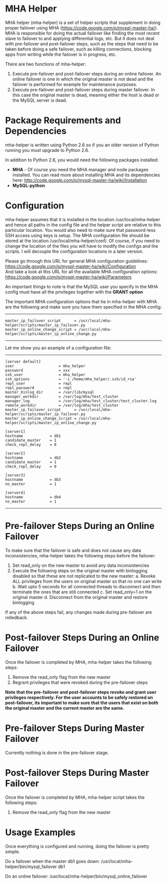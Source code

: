MHA Helper
==========
MHA helper (mha-helper) is a set of helper scripts that supplement in doing proper failover using MHA (https://code.google.com/p/mysql-master-ha/). MHA is responsible for doing the actual failover like finding the most recent slave to failover to and applying differential logs, etc. But it does not deal with pre-failover and post-failover steps, such as the steps that need to be taken before doing a safe failover, such as killing connections, blocking apps from writing while the failover is in progress, etc.

There are two functions of mha-helper:  
1. Execute pre-failover and post-failover steps during an online failover. An online failover is one in which the original master is not dead and the failover is performed for example for maintenance purposes.  
2. Execute pre-failover and post-failover steps during master failover. In this case the original master is dead, meaning either the host is dead or the MySQL server is dead.  

Package Requirements and Dependencies
=====================================
mha-helper is written using Python 2.6 so if you an older version of Python running you must upgrade to Python 2.6.

In addition to Python 2.6, you would need the following packages installed:
+ **MHA** - Of course you need the MHA manager and node packages installed. You can read more about installing MHA and its dependencies here: http://code.google.com/p/mysql-master-ha/wiki/Installation
+ **MySQL-python**

Configuration
=============
mha-helper assumes that it is installed in the location /usr/local/mha-helper and hence all paths in the config file and the helper script are relative to this particular location. You would also need to make sure that password-less SSH access using keys is setup. The MHA configuration file should be stored at the location /usr/local/mha-helper/conf/. Of course, if you need to change the location of the files you will have to modify the configs and the scripts. I will decouple the configuration locations in a later version. 

Please go through this URL for general MHA configuration guidelines: https://code.google.com/p/mysql-master-ha/wiki/Configuration  
And take a look at this URL for all the available MHA configuration options: https://code.google.com/p/mysql-master-ha/wiki/Parameters  

An important things to note is that the MySQL user you specify in the MHA config must have all the privileges together with the **GRANT option**

The important MHA configuration options that tie in mha-helper with MHA are the following and make sure you have them specified in the MHA config:

---
    master_ip_failover_script      = /usr/local/mha-helper/scripts/master_ip_failover.py
    master_ip_online_change_script = /usr/local/mha-helper/scripts/master_ip_online_change.py
---

Let me show you an example of a configuration file:

---
    [server default]
    user                    = mha_helper
    password                = xxx
    ssh_user                = mha_helper
    ssh_options             = '-i /home/mha_helper/.ssh/id_rsa'
    repl_user               = repl
    repl_password           = repl
    master_binlog_dir       = /var/lib/mysql
    manager_workdir         = /var/log/mha/test_cluster
    manager_log             = /var/log/mha/test_cluster/test_cluster.log
    remote_workdir          = /var/log/mha/test_cluster
    master_ip_failover_script      = /usr/local/mha-helper/scripts/master_ip_failover.py
    master_ip_online_change_script = /usr/local/mha-helper/scripts/master_ip_online_change.py

    [server1]
    hostname            = db1
    candidate_master    = 1
    check_repl_delay    = 0

    [server2]
    hostname            = db2
    candidate_master    = 1
    check_repl_delay    = 0

    [server3]
    hostname            = db3
    no_master           = 1

    [server4]
    hostname            = db4
    no_master           = 1
---

Pre-failover Steps During an Online Failover
============================================
To make sure that the failover is safe and does not cause any data inconsistencies, mha-helper takes the following steps before the failover:
1. Set read_only on the new master to avoid any data inconsistencies
2. Execute the following steps on the original master with binlogging disabled so that these are not replicated to the new master:
   a. Revoke ALL privileges from the users on original master so that no one can write
   b. Wait upto 5 seconds for all connected threads to disconnect and then terminate the ones that are still connected
   c. Set read_only=1 on the original master
   d. Disconnect from the original master and restore binlogging

If any of the above steps fail, any changes made during pre-failover are rolledback.

Post-failover Steps During an Online Failover
============================================
Once the failover is completed by MHA, mha-helper takes the following steps:
1. Remove the read_only flag from the new master
2. Regrant privileges that were revoked during the pre-failover steps

**Note that the pre-failover and post-failover steps revoke and grant user privileges respectively. For the user accounts to be safely restored on post-failover, its important to make sure that the users that exist on both the original master and the current master are the same.**

Pre-failover Steps During Master Failover
=========================================
Currently nothing is done in the pre-failover stage.

Post-failover Steps During Master Failover
==========================================
Once the failover is completed by MHA, mha-helper script takes the following steps:
1. Remove the read_only flag from the new master

Usage Examples
==============
Once everything is configured and running, doing the failover is pretty simple.

Do a failover when the master db1 goes down:
/usr/local/mha-helper/bin/mysql_failover db1

Do an online failover:
/usr/local/mha-helper/bin/mysql_online_failover
